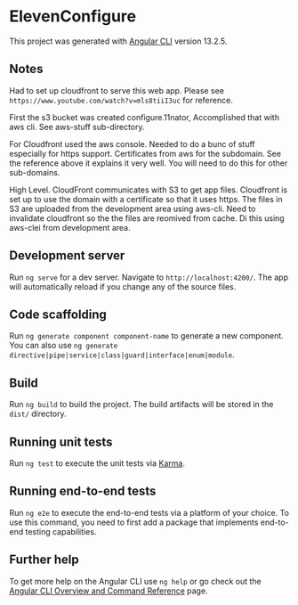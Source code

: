 # ElevenConfigure

This project was generated with [Angular CLI](https://github.com/angular/angular-cli) version 13.2.5.

## Notes
Had to set up cloudfront to serve this web app.  Please see `https://www.youtube.com/watch?v=mls8tiiI3uc` for reference.

First the s3 bucket was created configure.11nator, Accomplished that with aws cli. See aws-stuff sub-directory.

For Cloudfront used the aws console. Needed to do a bunc of stuff especially for https support. Certificates from aws for the subdomain. See the reference above it explains it very well. You will need to do this for other sub-domains. 

High Level.
CloudFront communicates with S3 to get app files. Cloudfront is set up to use the domain with a certificate so that it uses https. The files in S3 are uploaded from the development area using aws-cli. Need to invalidate cloudfront so the the files are reomived from cache. Di this using aws-clei from development area. 


## Development server

Run `ng serve` for a dev server. Navigate to `http://localhost:4200/`. The app will automatically reload if you change any of the source files.

## Code scaffolding

Run `ng generate component component-name` to generate a new component. You can also use `ng generate directive|pipe|service|class|guard|interface|enum|module`.

## Build

Run `ng build` to build the project. The build artifacts will be stored in the `dist/` directory.

## Running unit tests

Run `ng test` to execute the unit tests via [Karma](https://karma-runner.github.io).

## Running end-to-end tests

Run `ng e2e` to execute the end-to-end tests via a platform of your choice. To use this command, you need to first add a package that implements end-to-end testing capabilities.

## Further help

To get more help on the Angular CLI use `ng help` or go check out the [Angular CLI Overview and Command Reference](https://angular.io/cli) page.

